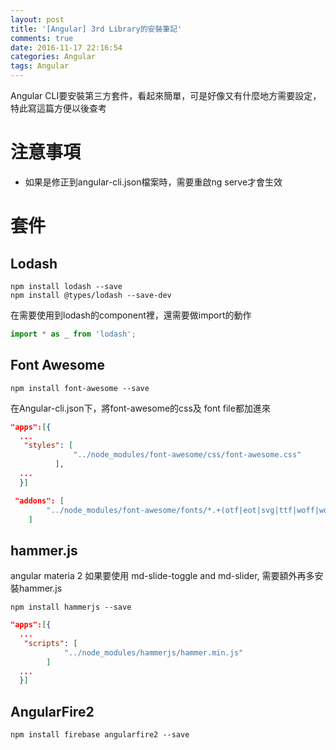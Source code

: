 ```yaml
---
layout: post
title: '[Angular] 3rd Library的安裝筆記'
comments: true
date: 2016-11-17 22:16:54
categories: Angular
tags: Angular
---
```


Angular CLI要安裝第三方套件，看起來簡單，可是好像又有什麼地方需要設定，特此寫這篇方便以後查考

<!-- more -->
# 注意事項
- 如果是修正到angular-cli.json檔案時，需要重啟ng serve才會生效

# 套件

## Lodash

```text
npm install lodash --save
npm install @types/lodash --save-dev
```

在需要使用到lodash的component裡，還需要做import的動作

```typescript
import * as _ from 'lodash';
```

## Font Awesome

```text
npm install font-awesome --save
```
在Angular-cli.json下，將font-awesome的css及 font file都加進來

```json
"apps":[{
  ...
   "styles": [
              "../node_modules/font-awesome/css/font-awesome.css"
          ],
  ...
  }]
```

```json
 "addons": [
        "../node_modules/font-awesome/fonts/*.+(otf|eot|svg|ttf|woff|woff2)"
    ]
```

## hammer.js
angular materia 2 如果要使用 md-slide-toggle and md-slider, 需要額外再多安裝hammer.js

```text
npm install hammerjs --save
```

```json
"apps":[{
  ...
   "scripts": [
            "../node_modules/hammerjs/hammer.min.js"
        ]
  ...
  }]
```

## AngularFire2
```text
npm install firebase angularfire2 --save
```
